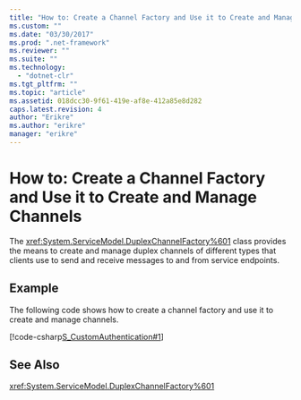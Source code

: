 ```yaml
---
title: "How to: Create a Channel Factory and Use it to Create and Manage Channels"
ms.custom: ""
ms.date: "03/30/2017"
ms.prod: ".net-framework"
ms.reviewer: ""
ms.suite: ""
ms.technology: 
  - "dotnet-clr"
ms.tgt_pltfrm: ""
ms.topic: "article"
ms.assetid: 018dcc30-9f61-419e-af8e-412a85e8d282
caps.latest.revision: 4
author: "Erikre"
ms.author: "erikre"
manager: "erikre"
---
```

# How to: Create a Channel Factory and Use it to Create and Manage Channels
The <xref:System.ServiceModel.DuplexChannelFactory%601> class provides the means to create and manage duplex channels of different types that clients use to send and receive messages to and from service endpoints.  
  
## Example  
 The following code shows how to create a channel factory and use it to create and manage channels.  
  
 [!code-csharp[S_CustomAuthentication#1](../../../../samples/snippets/csharp/VS_Snippets_CFX/s_customauthentication/cs/instance.cs#1)]  
  
## See Also  
 <xref:System.ServiceModel.DuplexChannelFactory%601>
